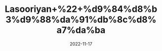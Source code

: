 ---
title: 'Lasooriyan+%22+%d9%84%d8%b3%d9%88%da%91%db%8c%d8%a7%da%ba'
date: '2022-11-17' 
metatag: '' 
inventory: '0' 
draft: false 
# meta description 
shortDescripton: 'Dried+Assyrian+Plum+%22+It+is+good+for+people+whose+constitution+might+have+a+tendency+to+go+baldy.+In+addition+to+fruit%2c+Assyrian+plum+bark+and+roots+are+also+very+effective+as+a+local+remedy+against+cough%2c+cold+and+various+other+ailments+connected+with+indigestion+and+throat+problems.'
description: 'Herbs+%d8%ac%da%91%db%8c+%d8%a8%d9%88%d9%b9%db%8c'
longdescription: ''
tags: ''
brand: ''
subCategory: ''
unit: '50 gm-Pk'
sellCount: '0'
featured: True
# product Price
price: '30.0'
# Product Short Description
shortDescription: 'Dried+Assyrian+Plum+%22+It+is+good+for+people+whose+constitution+might+have+a+tendency+to+go+baldy.+In+addition+to+fruit%2c+Assyrian+plum+bark+and+roots+are+also+very+effective+as+a+local+remedy+against+cough%2c+cold+and+various+other+ailments+connected+with+indigestion+and+throat+problems.'
productID: '3F75808E-1527-ED11-9968-005056B3A416'
type: 'products'
category: 'Herbs+%d8%ac%da%91%db%8c+%d8%a8%d9%88%d9%b9%db%8c' 
thumnailproduct: 'https://eraconnect.blob.core.windows.net/product-images/aminsaddiquidawakhana/3F75808E-1527-ED11-9968-005056B3A416.webp' 
images:
  - image: 'https://eraconnect.blob.core.windows.net/product-images/aminsaddiquidawakhana/3F75808E-1527-ED11-9968-005056B3A416.webp'  
Variants:
---